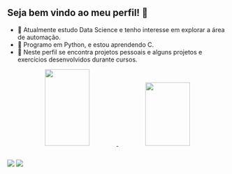 ## Seja bem vindo ao meu perfil! 🚀

- 📓 Atualmente estudo Data Science e tenho interesse em explorar a área de automação.
- 📓 Programo em Python, e estou aprendendo C.
- 📓 Neste perfil se encontra projetos pessoais e alguns projetos e exercícios desenvolvidos durante cursos.

<div align="center">
  <a href="https://github.com/ag2matheus">
  <img height="175em" width="45%" src="https://github-readme-stats.vercel.app/api?username=ag2matheus&show_icons=true&theme=tokyonight&include_all_commits=true&count_private=true"/>
  <img height="145em" img width="45%" src="https://github-readme-stats.vercel.app/api/top-langs/?username=ag2matheus&layout=compact&langs_count=7&theme=tokyonight"/>
</div>
  
  ##
 
<div> 
  <a href = "mailto:ag2matheus@gmail.com"><img src="https://img.shields.io/badge/-Gmail-%23333?style=for-the-badge&logo=gmail&logoColor=red" target="_blank"></a>
  <a href="https://www.linkedin.com/in/matheus-gussiardi-706aaa251" target="_blank"><img src="https://img.shields.io/badge/-LinkedIn-%230077B5?style=for-the-badge&logo=linkedin&logoColor=white" target="_blank"></a>
  
</div>

